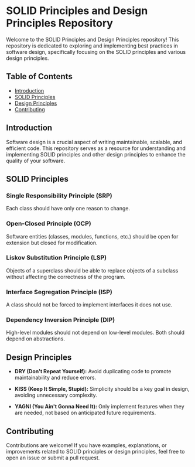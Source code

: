 # SOLID Principles and Design Principles Repository

Welcome to the SOLID Principles and Design Principles repository! This repository is dedicated to exploring and implementing best practices in software design, specifically focusing on the SOLID principles and various design principles.

## Table of Contents
- [Introduction](#introduction)
- [SOLID Principles](#solid-principles)
- [Design Principles](#design-principles)
- [Contributing](#contributing)

## Introduction

Software design is a crucial aspect of writing maintainable, scalable, and efficient code. This repository serves as a resource for understanding and implementing SOLID principles and other design principles to enhance the quality of your software.

## SOLID Principles

### Single Responsibility Principle (SRP)
Each class should have only one reason to change.

### Open-Closed Principle (OCP)
Software entities (classes, modules, functions, etc.) should be open for extension but closed for modification.

### Liskov Substitution Principle (LSP)
Objects of a superclass should be able to replace objects of a subclass without affecting the correctness of the program.

### Interface Segregation Principle (ISP)
A class should not be forced to implement interfaces it does not use.

### Dependency Inversion Principle (DIP)
High-level modules should not depend on low-level modules. Both should depend on abstractions. 

## Design Principles

- **DRY (Don't Repeat Yourself):** Avoid duplicating code to promote maintainability and reduce errors.

- **KISS (Keep It Simple, Stupid):** Simplicity should be a key goal in design, avoiding unnecessary complexity.

- **YAGNI (You Ain't Gonna Need It):** Only implement features when they are needed, not based on anticipated future requirements.

## Contributing

Contributions are welcome! If you have examples, explanations, or improvements related to SOLID principles or design principles, feel free to open an issue or submit a pull request.
